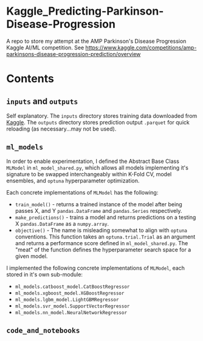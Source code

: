 Kaggle_Predicting-Parkinson-Disease-Progression
================================================
 A repo to store my attempt at the AMP Parkinson's Disease Progression Kaggle AI/ML competition. See https://www.kaggle.com/competitions/amp-parkinsons-disease-progression-prediction/overview

# Contents
## `inputs` and `outputs`
Self explanatory. The `inputs` directory stores training data downloaded from [Kaggle](https://www.kaggle.com/competitions/amp-parkinsons-disease-progression-prediction/data). The `outputs` directory stores prediction output `.parquet` for quick reloading (as necessary...may not be used).

## `ml_models`
In order to enable experimentation, I defined  the Abstract Base Class `MLModel` in `ml_model_shared.py`, which allows all models implementing it's signature to be swapped interchangeably within K-Fold CV, model ensembles, and `optuna` hyperparameter optimization. 

Each concrete implementations of `MLModel` has the following:
* `train_model()` - returns a trained instance of the model after being passes X, and Y `pandas.DataFrame` and `pandas.Series` respectively. 
* `make_predictions()` - trains a model and returns predictions on a testing X `pandas.DataFrame` as a `numpy.array`.
* `objective()` - The name is misleading somewhat to align with `optuna` conventions. This function takes an `optuna.trial.Trial` as an argument and returns a performance score defined in `ml_model_shared.py`. The "meat" of the function defines the hyperparameter search space for a given model.

I implemented the following concrete implementations of `MLModel`, each stored in it's own sub-module:
* `ml_models.catboost_model.CatBoostRegressor`
* `ml_models.xgboost_model.XGBoostRegressor`
* `ml_models.lgbm_model.LightGBMRegressor`
* `ml_models.svr_model.SupportVectorRegressor`
* `ml_models.nn_model.NeuralNetworkRegressor`

## `code_and_notebooks`

